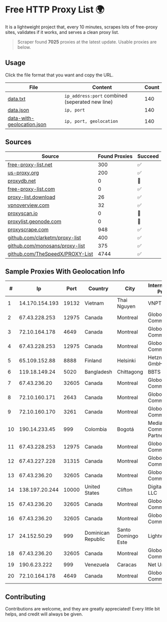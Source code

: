 
# Free HTTP Proxy List 🌍

It is a lightweight project that, every 10 minutes, scrapes lots of free-proxy sites, validates if it works, and serves a clean proxy list.


> Scraper found **7025** proxies at the latest update. Usable proxies are below.

## Usage

Click the file format that you want and copy the URL.


|File|Content|Count|
|----|-------|-----|
|[data.txt](https://raw.githubusercontent.com/themiralay/Proxy-List-World/master/data.txt)|`ip_address:port` combined (seperated new line)|140|
|[data.json](https://raw.githubusercontent.com/themiralay/Proxy-List-World/master/data.json)|`ip, port`|140|
|[data-with-geolocation.json](https://raw.githubusercontent.com/themiralay/Proxy-List-World/master/data-with-geolocation.json)|`ip, port, geolocation`|140|

## Sources

|Source|Found Proxies|Succeed|
|------|-------------|-------|
|[free-proxy-list.net](https://free-proxy-list.net)|300|✅|
|[us-proxy.org](https://www.us-proxy.org)|200|✅|
|[proxydb.net](http://proxydb.net)|0|🚫|
|[free-proxy-list.com](https://free-proxy-list.com/?page=&port=&type%5B%5D=http&type%5B%5D=https&up_time=0&search=Search)|0|✅|
|[proxy-list.download](https://www.proxy-list.download/HTTP)|26|✅|
|[vpnoverview.com](https://vpnoverview.com/privacy/anonymous-browsing/free-proxy-servers)|32|✅|
|[proxyscan.io](https://www.proxyscan.io)|0|🚫|
|[proxylist.geonode.com](https://proxylist.geonode.com/api/proxy-list?limit=300&page=1&sort_by=lastChecked&sort_type=desc&protocols=http,https)|0|🚫|
|[proxyscrape.com](https://api.proxyscrape.com/v2/?request=displayproxies&protocol=http&timeout=10000&country=all&ssl=all&anonymity=all)|948|✅|
|[github.com/clarketm/proxy-list](https://raw.githubusercontent.com/clarketm/proxy-list/master/proxy-list-raw.txt)|400|✅|
|[github.com/monosans/proxy-list](https://raw.githubusercontent.com/monosans/proxy-list/main/proxies/http.txt)|375|✅|
|[github.com/TheSpeedX/PROXY-List](https://raw.githubusercontent.com/TheSpeedX/PROXY-List/master/http.txt)|4744|✅|


## Sample Proxies With Geolocation Info

|#|Ip|Port|Country|City|Internet Service Provider|
|-|--|----|-------|----|-------------------------|
|1|14.170.154.193|19132|Vietnam|Thai Nguyen|VNPT-VNNIC|
|2|67.43.228.253|12975|Canada|Montreal|GloboTech Communications|
|3|72.10.164.178|4649|Canada|Montreal|GloboTech Communications|
|4|67.43.228.253|12975|Canada|Montreal|GloboTech Communications|
|5|65.109.152.88|8888|Finland|Helsinki|Hetzner Online GmbH|
|6|119.18.149.24|5020|Bangladesh|Chittagong|BBTS Network|
|7|67.43.236.20|32605|Canada|Montreal|GloboTech Communications|
|8|72.10.160.171|2643|Canada|Montreal|GloboTech Communications|
|9|72.10.160.170|3261|Canada|Montreal|GloboTech Communications|
|10|190.14.233.45|999|Colombia|Bogotá|Media Commerce Partners S.A|
|11|67.43.228.253|12975|Canada|Montreal|GloboTech Communications|
|12|67.43.227.228|31315|Canada|Montreal|GloboTech Communications|
|13|67.43.236.20|32605|Canada|Montreal|GloboTech Communications|
|14|138.197.20.244|10000|United States|Clifton|DigitalOcean, LLC|
|15|67.43.236.20|32605|Canada|Montreal|GloboTech Communications|
|16|67.43.236.20|32605|Canada|Montreal|GloboTech Communications|
|17|24.152.50.29|999|Dominican Republic|Santo Domingo Este|Lightwave S.R.L|
|18|67.43.236.20|32605|Canada|Montreal|GloboTech Communications|
|19|190.6.23.222|999|Venezuela|Caracas|Net Uno|
|20|72.10.164.178|4649|Canada|Montreal|GloboTech Communications|



## Contributing

Contributions are welcome, and they are greatly appreciated! Every
little bit helps, and credit will always be given.

